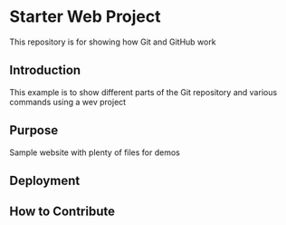 # Starter Web Project
This repository is for showing how Git and GitHub work

## Introduction
This example is to show different parts
of the Git repository and various commands
using a wev project

## Purpose
Sample website with plenty of files for demos

## Deployment

## How to Contribute